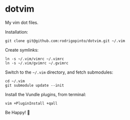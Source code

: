 # dotvim
My vim dot files.

Installation:

    git clone git@github.com:rodrigopinto/dotvim.git ~/.vim

Create symlinks:

    ln -s ~/.vim/vimrc ~/.vimrc
    ln -s ~/.vim/gvimrc ~/.gvimrc

Switch to the `~/.vim` directory, and fetch submodules:

    cd ~/.vim
    git submodule update --init

Install the Vundle plugins, from terminal:

    vim +PluginInstall +qall

Be Happy! 🚀
